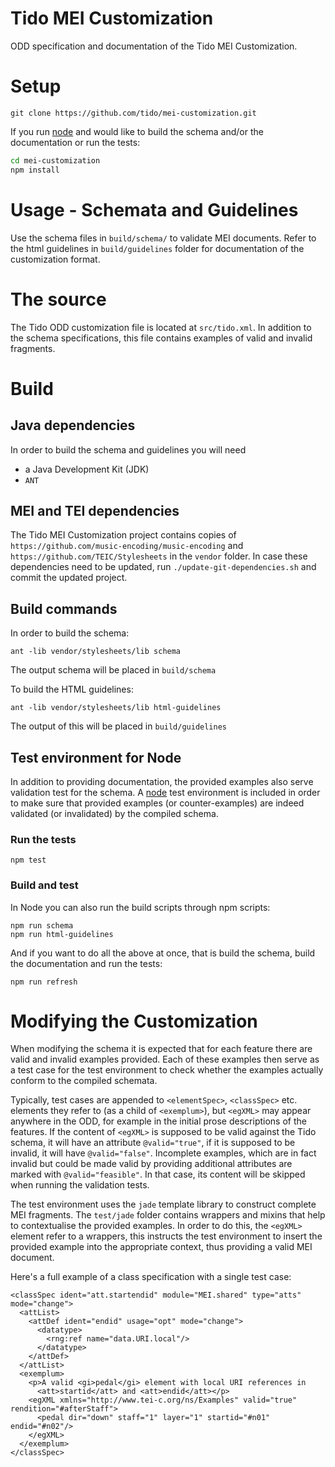 # Tido MEI Customization
ODD specification and documentation of the Tido MEI Customization.

# Setup

```
git clone https://github.com/tido/mei-customization.git
```

If you run [node](http://nodejs.org) and would like to build the schema and/or
the documentation or run the tests:

```bash
cd mei-customization
npm install
```

# Usage - Schemata and Guidelines

Use the schema files in `build/schema/` to validate MEI documents.
Refer to the html guidelines in `build/guidelines` folder for documentation of the
customization format.

# The source

The Tido ODD customization file is located at `src/tido.xml`.
In addition to the schema specifications, this file contains examples of
valid and invalid fragments.

# Build

## Java dependencies
In order to build the schema and guidelines you will need
- a Java Development Kit (JDK)
- `ANT`

## MEI and TEI dependencies
The Tido MEI Customization project contains copies of `https://github.com/music-encoding/music-encoding` and `https://github.com/TEIC/Stylesheets` in the `vendor` folder. In case these dependencies need to be updated, run `./update-git-dependencies.sh` and commit the updated project.

## Build commands

In order to build the schema:
```
ant -lib vendor/stylesheets/lib schema
```
The output schema will be placed in `build/schema`

To build the HTML guidelines:
```
ant -lib vendor/stylesheets/lib html-guidelines
```
The output of this will be placed in `build/guidelines`

## Test environment for Node

In addition to providing documentation, the provided examples also serve validation
test for the schema. A [node](https://nodejs.org) test environment is included in order to make sure
that provided examples (or counter-examples) are indeed validated (or invalidated)
by the compiled schema.

### Run the tests

```
npm test
```

### Build and test

In Node you can also run the build scripts through npm scripts:
```
npm run schema
npm run html-guidelines
```

And if you want to do all the above at once, that is build the schema, build the documentation and run the tests:
```
npm run refresh
```

# Modifying the Customization

When modifying the schema it is expected that for each feature there are valid
and invalid examples provided. Each of these examples then serve as a test case
for the test environment to check whether the examples actually conform to the
compiled schemata.

Typically, test cases are appended to `<elementSpec>`, `<classSpec>` etc.
elements they refer to (as a child of `<exemplum>`), but `<egXML>` may appear
anywhere in the ODD, for example in the initial prose descriptions of the
features. If the content of `<egXML>` is supposed to be valid against the Tido
schema, it will have an attribute `@valid="true"`, if it is supposed to be
invalid, it will have `@valid="false"`. Incomplete examples, which are in fact
invalid but could be made valid by providing additional attributes are marked
with `@valid="feasible"`. In that case, its content will be skipped when running
the validation tests.

The test environment uses the `jade` template library to construct complete MEI
fragments. The `test/jade` folder contains wrappers and mixins that help to
contextualise the provided examples. In order to do this, the `<egXML>` element
refer to a wrappers, this instructs the test environment to insert the provided
example into the appropriate context, thus providing a valid MEI document.

Here's a full example of a class specification with a single test case:

```
<classSpec ident="att.startendid" module="MEI.shared" type="atts" mode="change">
  <attList>
    <attDef ident="endid" usage="opt" mode="change">
      <datatype>
        <rng:ref name="data.URI.local"/>
      </datatype>
    </attDef>
  </attList>
  <exemplum>
    <p>A valid <gi>pedal</gi> element with local URI references in
      <att>startid</att> and <att>endid</att></p>
    <egXML xmlns="http://www.tei-c.org/ns/Examples" valid="true" rendition="#afterStaff">
      <pedal dir="down" staff="1" layer="1" startid="#n01" endid="#n02"/>
    </egXML>
  </exemplum>
</classSpec>
```
